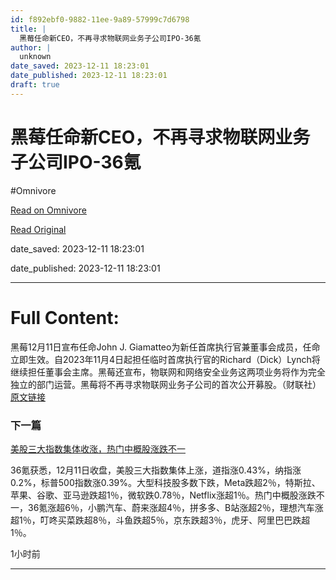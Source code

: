 ```yaml
---
id: f892ebf0-9882-11ee-9a89-57999c7d6798
title: |
  黑莓任命新CEO，不再寻求物联网业务子公司IPO-36氪
author: |
  unknown
date_saved: 2023-12-11 18:23:01
date_published: 2023-12-11 18:23:01
draft: true
---
```


# 黑莓任命新CEO，不再寻求物联网业务子公司IPO-36氪
#Omnivore

[Read on Omnivore](https://omnivore.app/me/ceo-ipo-36-18c5b5d1bcc)

[Read Original](https://36kr.com/newsflashes/2556938376796804?f=rss)

date_saved: 2023-12-11 18:23:01

date_published: 2023-12-11 18:23:01

--- 

# Full Content: 

黑莓12月11日宣布任命John J. Giamatteo为新任首席执行官兼董事会成员，任命立即生效。自2023年11月4日起担任临时首席执行官的Richard（Dick）Lynch将继续担任董事会主席。黑莓还宣布，物联网和网络安全业务这两项业务将作为完全独立的部门运营。黑莓将不再寻求物联网业务子公司的首次公开募股。（财联社）[原文链接](https://api3.cls.cn/share/article/1541065?os=android&sv=8.2.6&app=cailianpress)

### 下一篇

[美股三大指数集体收涨，热门中概股涨跌不一](https://36kr.com/newsflashes/2556934996777603)

36氪获悉，12月11日收盘，美股三大指数集体上涨，道指涨0.43%，纳指涨0.2%，标普500指数涨0.39%。大型科技股多数下跌，Meta跌超2％，特斯拉、苹果、谷歌、亚马逊跌超1％，微软跌0.78％，Netflix涨超1％。热门中概股涨跌不一，36氪涨超6％，小鹏汽车、蔚来涨超4％，拼多多、B站涨超2％，理想汽车涨超1％，叮咚买菜跌超8％，斗鱼跌超5％，京东跌超3％，虎牙、阿里巴巴跌超1％。

1小时前

---

